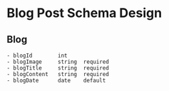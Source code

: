 # Blog Post Schema Design

## Blog 
    - blogId        int
    - blogImage     string  required
    - blogTitle     string  required
    - blogContent   string  required  
    - blogDate      date    default